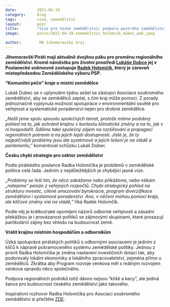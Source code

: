 ```yaml
---
date:         2021-04-19
category:     blog
tags:         vize, zemedělství
layout:       post
title:        "Vize pro české zemědělství: podpora pestrého zemědělství, udržitelného hospodaření a užší spolupráce státu a zemědělců"
image:        posts/2021-04-19-zemedelstvi_holomcik_dubec_web.jpeg

author:        MO Jihomoravský kraj
---  
```


**Jihomoravští Piráti mají aktuálně dvojitou páku pro proměnu regionálního zemědělství. Kromě náměstka pro životní prostředí [Lukáše Dubce](https://jihomoravsky.pirati.cz/lide/lukas-dubec/) jej v Poslanecké sněmovně zastupuje [Radek Holomčík](https://jihomoravsky.pirati.cz/lide/radek-holomcik), který je zároveň místopředsedou Zemědělského výboru PSP.**

**“Komunitní péče” kraje o místní zemědělce**

Lukáš Dubec se v uplynulém týdnu sešel se zástupci Asociace soukromého zemědělství, aby se zemědělců zeptal, s čím kraj může pomoci. Z porady jednoznačně vyplynula možnost spolupráce v environmentální osvětě pro veřejnost a systematické poradenství nejen pro drobné zemědělce.

*„Našli jsme spolu spoustu společných témat, protože máme podobný pohled na to, jak ochránit krajinu v kontextu klimatické změny a na to, jak v ní hospodařit. Sdílíme také společný zájem na rozšiřování a propagaci regionálních potravin a na jejich lepší dostupnosti. Jisté je, že ty nejpalčivější problémy jsou ale systémové a jejich řešení je na vládě a parlamentu,”* komentoval schůzku Lukáš Dubec.

**Česku chybí strategie pro sektor zemědělství**

Podle pirátského poslance Radka Holomčíka je problémů v zemědělské politice celá řada. Jedním z nejdůležitějších je chybějící jasná vize.

*„Problémy se řeší tím, že něco zakážeme nebo přikážeme, nebo někam „nalejeme” peníze z veřejných rozpočtů. Chybí strategický pohled na strukturu investic, cílené omezování byrokracie, program diverzifikace zemědělství i systémové poradenství. Ano, v něčem mohou pomoci kraje, ale klíčové změny visí na vládě,”* říká Radek Holomčík.

Podle něj je krátkozraké opomíjení názorů odborné veřejnosti a zásadní překážkou je i provázanost politiků se zájmovými skupinami, které prosazují partikulární zájmy bez ohledu na budoucnost země.

**Vrátit krajinu místním hospodářům a odborníkům**

Úzká spolupráce pirátských politiků s odbornými asociacemi je jedním z klíčů k nápravě pošramoceného systému zemědělské politiky. Jednou z priorit Radka Holomčíka je změna nastavení investičních dotací tak, aby podorovaly lokální ekonomiky a lokálního zpracovatelství, zejména přímo u zemědělců. Zkrátka aby Program rozvoje venkova měl s reálným rozvojem venkova opravdu něco společného.

Podpora regionálních podniků totiž dávno nejsou “klišé a kecy”, ale jediná šance pro budoucnost českého zemědělství jako takového.

Inspirativní rozhovor Radka Holomčíka pro Asociaci soukromého zemědělství si přečtěte [ZDE](https://www.asz.cz/cs/aktualne-z-asz/radek-holomcik-bez-propracovaneho-programu-pro-zemedelstvi-by-to-u-piratu-neslo.html).
